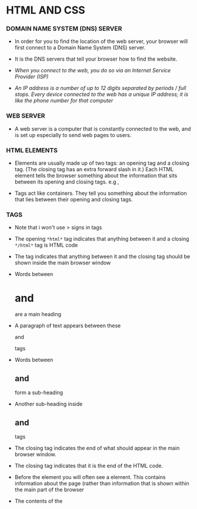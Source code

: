# HTML AND CSS 


### DOMAIN NAME SYSTEM (DNS) SERVER

- In order for you to find the location of the web server, your browser will first connect to a Domain Name System (DNS) server.

- It is the DNS servers that tell your browser how to find the website.

- *When you connect to the web, you do so via an Internet Service Provider (ISP)*

- *An IP address is a number of up to 12 digits separated by periods / full stops. Every device connected to the web has a unique IP address; it is like the phone number for
   that computer*

### WEB SERVER 

- A web server is a computer that is constantly connected to the web, and is set up especially to send web pages to users.


### HTML ELEMENTS

- Elements are usually made up of two tags: an opening tag and a closing tag. (The closing tag has an extra forward slash in it.) Each HTML element tells the browser something
  about the information that sits between its opening and closing tags. e.g </h>, <p>

- Tags act like containers. They tell you something about the information that lies between their opening and closing tags.

### TAGS

- Note that i won't use > signs in tags 

- The opening `*html*` tag indicates that anything between it and a closing `*/html*` tag is HTML code

- The <body> tag indicates that anything between it and the closing </body> tag should be shown inside the main browser window

- Words between <h1> and </h1> are a main heading

- A paragraph of text appears between these <p> and </p> tags

- Words between <h2> and </h2> form a sub-heading

- Another sub-heading inside <h2> and </h2> tags

- The closing </body> tag indicates the end of what should appear in the main browser window.

- The closing </html> tag indicates that it is the end of the HTML code.

- Before the <body> element you will often see a <head> element. This contains information about the page (rather than information that is shown within the main part of the 
  browser

- The contents of the <title> element are either shown in the top of the browser, above where you usually type in the URL of the page you want to visit, or on the tab for that
  page (if your browser uses tabs to allow you to view multiple pages at the same time).

- By enclosing words in the tags `*b*` and `*/b*` we can make characters appear bold.

- By enclosing words in the tags `*i*` and `*/i*` we can make characters appear italic.

- The `*sup*` element is used to contain characters that should be superscript such as the suffixes of dates or mathematical concepts like raising a number to a power such
  as 2 to the power 2 

- The <sub> element is used to contain characters that should be subscript. It is commonly used with foot notes or chemical formulas such as H 2 0.

- if you wanted to add a line break inside the middle of a paragraph you can use the line break tag `*br /*` .

- To create a break between themes — such as a change of topic in a book or a new scene in a play — you can add a horizontal rule between sections using the `*hr /*` tag.

- The use of the `<strong>` element indicates that its content has strong importance.

- The `<em>` element indicates emphasis that subtly changes the meaning of a sentence.

- The `<blockquote>` element is used for longer quotes that take up an entire paragraph. Note how the <p> element is still used inside the <blockquote> element. Browsers tend to 
  indent the contents of the `<blockquote>` element.

- The `<q>` element is used for shorter quotes that sit within a paragraph. Browsers are supposed to put quotes around the `<q>` element, however Internet Explorer does not —
  therefore many people avoid using the `<q>` element.

- If you use an abbreviation or an acronym, then the `<abbr>` element can be used
######Both elements may use the cite attribute to indicate where the quote is from. Its value should be a URL that will have more information about the source of the quotation. 
######In HTML 4 there was a separate <acronym> element for acronyms. To spell out the full form of the acronym, the title attribute was used (as with the <abbr> element above).
### ATTRIBUTES

- Attributes provide additional information about the contents of an element. They appear on the opening tag of the element and are made up of two parts: a name and a value,
  separated by an equals sign.

- The majority of attributes can only be used on certain elements, although a few attributes (such as lang ) can appear on any element.

- The value of the lang attribute is an abbreviated way of specifying which language is used inside the element that all browsers understand.


## HTML stands for HyperText Markup Language.


### Structural markup
- the elements that you can use to describe both headings and paragraphs


### Semantic markup
-  which provides extra information


### WHITE SPACE COLLAPSING
- When the browser comes across two or more spaces next to each other, it only displays one space. Similarly if it comes across a line break, it treats that as a single
  space too. This is known as white space collapsing.

### EMPTY ELEMENTS

- There are a few elements that do not have any words between an opening and closing tag. They are known as empty elements

- An empty element usually has only one tag. Before the closing angled bracket of an empty element there will often be a space and a forward slash character.
